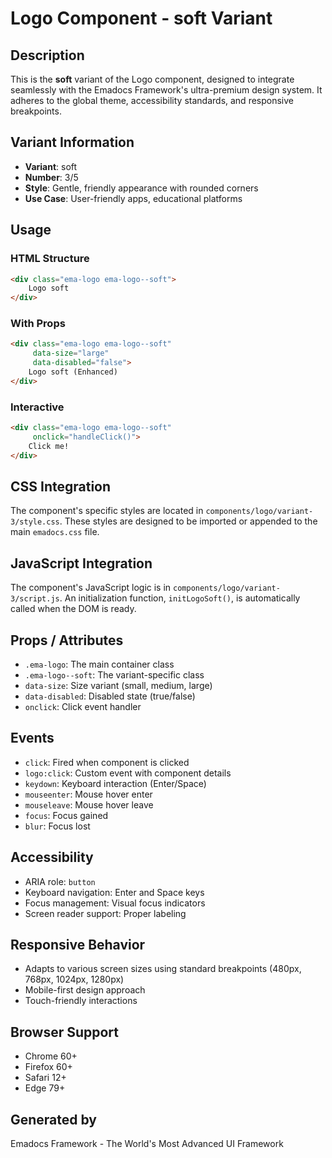 # Logo Component - soft Variant

## Description
This is the **soft** variant of the Logo component, designed to integrate seamlessly with the Emadocs Framework's ultra-premium design system. It adheres to the global theme, accessibility standards, and responsive breakpoints.

## Variant Information
- **Variant**: soft
- **Number**: 3/5
- **Style**: Gentle, friendly appearance with rounded corners
- **Use Case**: User-friendly apps, educational platforms

## Usage

### HTML Structure
```html
<div class="ema-logo ema-logo--soft">
    Logo soft
</div>
```

### With Props
```html
<div class="ema-logo ema-logo--soft" 
     data-size="large" 
     data-disabled="false">
    Logo soft (Enhanced)
</div>
```

### Interactive
```html
<div class="ema-logo ema-logo--soft" 
     onclick="handleClick()">
    Click me!
</div>
```

## CSS Integration
The component's specific styles are located in `components/logo/variant-3/style.css`. These styles are designed to be imported or appended to the main `emadocs.css` file.

## JavaScript Integration
The component's JavaScript logic is in `components/logo/variant-3/script.js`. An initialization function, `initLogoSoft()`, is automatically called when the DOM is ready.

## Props / Attributes
- `.ema-logo`: The main container class
- `.ema-logo--soft`: The variant-specific class
- `data-size`: Size variant (small, medium, large)
- `data-disabled`: Disabled state (true/false)
- `onclick`: Click event handler

## Events
- `click`: Fired when component is clicked
- `logo:click`: Custom event with component details
- `keydown`: Keyboard interaction (Enter/Space)
- `mouseenter`: Mouse hover enter
- `mouseleave`: Mouse hover leave
- `focus`: Focus gained
- `blur`: Focus lost

## Accessibility
- ARIA role: `button`
- Keyboard navigation: Enter and Space keys
- Focus management: Visual focus indicators
- Screen reader support: Proper labeling

## Responsive Behavior
- Adapts to various screen sizes using standard breakpoints (480px, 768px, 1024px, 1280px)
- Mobile-first design approach
- Touch-friendly interactions

## Browser Support
- Chrome 60+
- Firefox 60+
- Safari 12+
- Edge 79+

## Generated by
Emadocs Framework - The World's Most Advanced UI Framework

